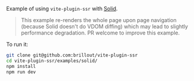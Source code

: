 Example of using `vite-plugin-ssr` with [Solid](https://www.solidjs.com/).

> This example re-renders the whole page upon page navigation (because Solid doesn't do VDOM diffing) which may lead to slightly performance degradation. PR welcome to improve this example.

To run it:

```bash
git clone git@github.com:brillout/vite-plugin-ssr
cd vite-plugin-ssr/examples/solid/
npm install
npm run dev
```
